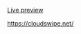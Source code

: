 <a href="https://yellowflash2012.github.io/cloudswipe-clone/">Live preview</a>

https://cloudswipe.net/